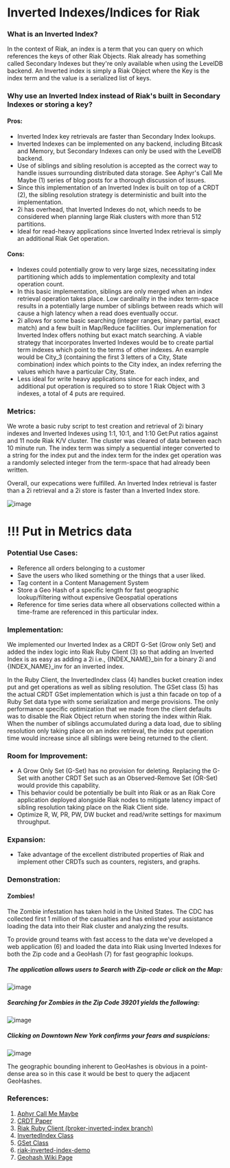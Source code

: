 # Inverted Indexes/Indices for Riak

### What is an Inverted Index?

In the context of Riak, an index is a term that you can query on which references the keys of other Riak Objects.  Riak already has something called Secondary Indexes but they're only available when using the LevelDB backend.  An Inverted index is simply a Riak Object where the Key is the index term and the value is a serialized list of keys.

### Why use an Inverted Index instead of Riak's built in Secondary Indexes or storing a key?

#### Pros:  

- Inverted Index key retrievals are faster than Secondary Index lookups.
- Inverted Indexes can be implemented on any backend, including Bitcask and Memory, but Secondary Indexes can only be used with the LevelDB backend.
- Use of siblings and sibling resolution is accepted as the correct way to handle issues surrounding distributed data storage.  See Aphyr's Call Me Maybe (1) series of blog posts for a thorough discussion of issues.
- Since this implementation of an Inverted Index is built on top of a CRDT (2), the sibling resolution strategy is deterministic and built into the implementation.
- 2i has overhead, that Inverted Indexes do not, which needs to be considered when planning large Riak clusters with more than 512 partitions.
- Ideal for read-heavy applications since Inverted Index retrieval is simply an additional Riak Get operation.

#### Cons: 

- Indexes could potentially grow to very large sizes, necessitating index partitioning which adds to implementation complexity and total operation count.
- In this basic implementation, siblings are only merged when an index retrieval operation takes place. Low cardinality in the index term-space results in a potentially large number of siblings between reads which will cause a high latency when a read does eventually occur.
- 2i allows for some basic searching (integer ranges, binary partial, exact match) and a few built in Map/Reduce facilities.  Our implemenation for Inverted Index offers nothing but exact match searching.  A viable strategy that incorporates Inverted Indexes would be to create partial term indexes which point to the terms of other indexes.  An example would be City_3 (containing the first 3 letters of a City, State combination) index which points to the City index, an index referring the values which have a particular City, State.
- Less ideal for write heavy applications since for each index, and additional put operation is required so to store 1 Riak Object with 3 indexes, a total of 4 puts are required.


### Metrics:

We wrote a basic ruby script to test creation and retrieval of 2i binary indexes and Inverted Indexes using 1:1, 10:1, and 1:10 Get:Put ratios against and 11 node Riak K/V cluster.  The cluster was cleared of data between each 10 minute run.  The index term was simply a sequential integer converted to a string for the index put and the index term for the index get operation was a randomly selected integer from the term-space that had already been written.

Overall, our expecations were fulfilled.  An Inverted Index retrieval is faster than a 2i retrieval and a 2i store is faster than a Inverted Index store.

![image](blog_resources/BenchMetrics.png)

# !!! Put in Metrics data

### Potential Use Cases:

- Reference all orders belonging to a customer
- Save the users who liked something or the things that a user liked.
- Tag content in a Content Management System
- Store a Geo Hash of a specific length for fast geographic lookup/filtering without expensive Geospatial operations
- Reference for time series data where all observations collected within a time-frame are referenced in this particular index.


### Implementation:

We implemented our Inverted Index as a CRDT G-Set (Grow only Set) and added the index logic into Riak Ruby Client (3) so that adding an Inverted Index is as easy as adding a 2i i.e., {INDEX_NAME}\_bin for a binary 2i and {INDEX_NAME}\_inv for an inverted index.

In the Ruby Client, the InvertedIndex class (4) handles bucket creation index put and get operations as well as sibling resolution.  The GSet class (5) has the actual CRDT GSet implementation which is just a thin facade on top of a Ruby Set data type with some serialization and merge provisions.  The only performance specific optimization that we made from the client defaults was to disable the Riak Object return when storing the index within Riak.  When the number of siblings accumulated during a data load, due to sibling resolution only taking place on an index retrieval, the index put operation time would increase since all siblings were being returned to the client. 


### Room for Improvement:

- A Grow Only Set (G-Set) has no provision for deleting. Replacing the G-Set with another CRDT Set such as an Observed-Remove Set (OR-Set) would provide this capability.
- This behavior could be potentially be built into Riak or as an Riak Core application deployed alongside Riak nodes to mitigate latency impact of sibling resolution taking place on the Riak Client side.
- Optimize R, W, PR, PW, DW bucket and read/write settings for maximum throughput.

### Expansion:

- Take advantage of the excellent distributed properties of Riak and implement other CRDTs such as counters, registers, and graphs.


### Demonstration:

#### Zombies!

The Zombie infestation has taken hold in the United States.  The CDC has collected first 1 million of the casualties and has enlisted your assistance loading the data into their Riak cluster and analyzing the results.

To provide ground teams with fast access to the data we've developed a web application (6) and loaded the data into Riak using Inverted Indexes for both the Zip code and a GeoHash (7) for fast geographic lookups.

##### The application allows users to Search with Zip-code or click on the Map:
![image](blog_resources/ZombieSearch.png)

##### Searching for Zombies in the Zip Code 39201 yields the following:
![image](blog_resources/ZombieZipResults.png)

##### Clicking on Downtown New York confirms your fears and suspicions:
![image](blog_resources/ZombieGeohashResults.png)

The geographic bounding inherent to GeoHashes is obvious in a point-dense area so in this case it would be best to query the adjacent GeoHashes.


### References:

1. [Aphyr Call Me Maybe](http://aphyr.com/posts/281-call-me-maybe-carly-rae-jepsen-and-the-perils-of-network-partitions)
2. [CRDT Paper](https://www.google.com/url?sa=t&rct=j&q=&esrc=s&source=web&cd=1&cad=rja&ved=0CC4QFjAA&url=http%3A%2F%2Fhal.upmc.fr%2Fdocs%2F00%2F55%2F55%2F88%2FPDF%2Ftechreport.pdf&ei=8M6kUc3IGMHr0gGn94CIBw&usg=AFQjCNFIGtjVlEQx6SsKH9mN30e0Dg_5cg&bvm=bv.47008514,d.dmQ)
3. [Riak Ruby Client (broker-inverted-index branch)](https://github.com/basho/riak-ruby-client/tree/broker-inverted-index)
4. [InvertedIndex Class](https://github.com/basho/riak-ruby-client/blob/broker-inverted-index/lib/riak/index/inverted_index.rb)
5. [GSet Class](https://github.com/basho/riak-ruby-client/blob/broker-inverted-index/lib/riak/crdt/gset.rb)
6. [riak-inverted-index-demo](https://github.com/drewkerrigan/riak-inverted-index-demo)
7. [Geohash Wiki Page](http://en.wikipedia.org/wiki/Geohash)

